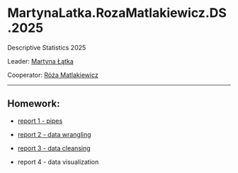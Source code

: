 # MartynaLatka.RozaMatlakiewicz.DS.2025
Descriptive Statistics 2025

Leader: [Martyna Łątka](https://github.com/MartynaLatka)

Cooperator: [Róża Matlakiewicz](https://github.com/RozaMatlakiewicz/RMatlakiewicz)

----------
Homework:
----------
- [report 1 - pipes](https://github.com/MartynaLatka/MartynaLatka.RozaMatlakiewicz.DS.2025/blob/main/Report1/Report1%20(2).md)


- [report 2 - data wrangling](https://github.com/MartynaLatka/MartynaLatka.RozaMatlakiewicz.DS.2025/tree/main/report2)
- [report 3 - data cleansing]()
- report 4 - data visualization
  
